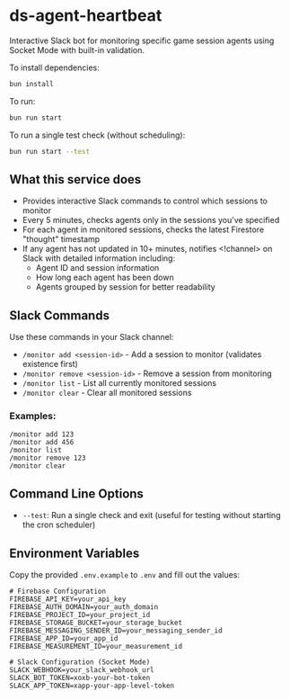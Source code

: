 # ds-agent-heartbeat

Interactive Slack bot for monitoring specific game session agents using Socket Mode with built-in validation.

To install dependencies:

```bash
bun install
```

To run:

```bash
bun run start
```

To run a single test check (without scheduling):

```bash
bun run start --test
```

## What this service does

- Provides interactive Slack commands to control which sessions to monitor
- Every 5 minutes, checks agents only in the sessions you've specified
- For each agent in monitored sessions, checks the latest Firestore "thought" timestamp
- If any agent has not updated in 10+ minutes, notifies <!channel> on Slack with detailed information including:
  - Agent ID and session information
  - How long each agent has been down
  - Agents grouped by session for better readability

## Slack Commands

Use these commands in your Slack channel:

- `/monitor add <session-id>` - Add a session to monitor (validates existence first)
- `/monitor remove <session-id>` - Remove a session from monitoring  
- `/monitor list` - List all currently monitored sessions
- `/monitor clear` - Clear all monitored sessions

### Examples:
```
/monitor add 123
/monitor add 456
/monitor list
/monitor remove 123
/monitor clear
```
## Command Line Options

- `--test`: Run a single check and exit (useful for testing without starting the cron scheduler)

## Environment Variables

Copy the provided `.env.example` to `.env` and fill out the values:

```
# Firebase Configuration
FIREBASE_API_KEY=your_api_key
FIREBASE_AUTH_DOMAIN=your_auth_domain
FIREBASE_PROJECT_ID=your_project_id
FIREBASE_STORAGE_BUCKET=your_storage_bucket
FIREBASE_MESSAGING_SENDER_ID=your_messaging_sender_id
FIREBASE_APP_ID=your_app_id
FIREBASE_MEASUREMENT_ID=your_measurement_id

# Slack Configuration (Socket Mode)
SLACK_WEBHOOK=your_slack_webhook_url
SLACK_BOT_TOKEN=xoxb-your-bot-token
SLACK_APP_TOKEN=xapp-your-app-level-token
```